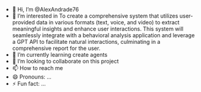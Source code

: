 - 👋 Hi, I’m @AlexAndrade76
- 👀 I’m interested in To create a comprehensive system that utilizes user-provided data in various formats (text, voice, and video) to extract meaningful insights and enhance user interactions. This system will seamlessly integrate with a behavioral analysis application and leverage a GPT API to facilitate natural interactions, culminating in a comprehensive report for the user.
- 🌱 I’m currently learning create agents
- 💞️ I’m looking to collaborate on this project
- 📫 How to reach me 
- 😄 Pronouns: ...
- ⚡ Fun fact: ...

<!---
AlexAndrade76/AlexAndrade76 is a ✨ special ✨ repository because its `README.md` (this file) appears on your GitHub profile.
You can click the Preview link to take a look at your changes.
--->
